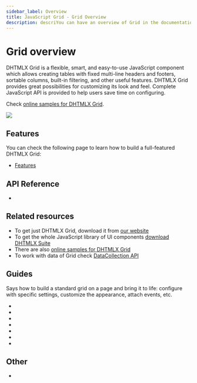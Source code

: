 ```yaml
---
sidebar_label: Overview
title: JavaScript Grid - Grid Overview 
description: descriYou can have an overview of Grid in the documentation of the DHTMLX JavaScript UI library. Browse developer guides and API reference, try out code examples and live demos, and download a free 30-day evaluation version of DHTMLX Suite.ption
---
```


# Grid overview

DHTMLX Grid is a flexible, smart, and easy-to-use JavaScript component which allows creating tables with fixed multi-line headers and footers, sortable columns, built-in filtering, and other useful features. DHTMLX Grid provides great possibilities for customizing its look and feel. Complete JavaScript API is provided to help users save time on configuring.

Check [online samples for DHTMLX Grid](https://snippet.dhtmlx.com/1mxmshax?tag=grid).  

![](../assets/grid/grid_front.png)

## Features

You can check the following page to learn how to build a full-featured DHTMLX Grid:

- [Features](grid/features.md)

## API Reference

- [](grid/api/api_overview.md)

## Related resources

- To get just DHTMLX Grid, download it from [our website](https://dhtmlx.com/docs/products/dhtmlxGrid/download.shtml)
- To get the whole JavaScript library of UI components [download DHTMLX Suite](https://dhtmlx.com/docs/products/dhtmlxSuite/download.shtml)
- There are also [online samples for DHTMLX Grid](https://snippet.dhtmlx.com/1mxmshax?tag=grid)
- To work with data of Grid check [DataCollection API](data_collection.md)

## Guides

Says how to build a standard grid on a page and bring it to life: configure with specific settings, customize the appearance, attach events, etc.

- [](grid/initialization.md)
- [](grid/configuration.md)
- [](grid/data_loading.md)
- [](grid/usage.md)
- [](grid/usage_selection.md)
- [](grid/customization.md)
- [](grid/events.md)

## Other

- [](../migration.md)
